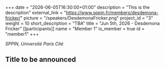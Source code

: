 +++
date = "2026-06-05T16:30:00+01:00"
description = "This is the description"
external_link = "https://www.sppin.fr/members/desdemona-fricker/"
picture = "/speakers/DesdemonaFricker.png"
project_id = "3"
weight = 10
short_description = "TBA"
title = "Jun 5th, 2026 - Desdemona Fricker"
[[participants]]
    name = "Member 1"
    is_member = true
    id = "member1"
+++

_SPPIN, Université Paris Cité_

## Title to be announced 
